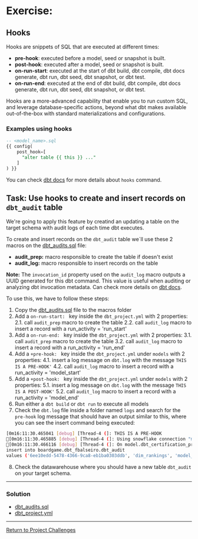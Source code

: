 # Exercise:

## Hooks
Hooks are snippets of SQL that are executed at different times:

- **pre-hook**: executed before a model, seed or snapshot is built.
- **post-hook**: executed after a model, seed or snapshot is built.
- **on-run-start**: executed at the start of dbt build, dbt compile, dbt docs generate, dbt run, dbt seed, dbt snapshot, or dbt test.
- **on-run-end**: executed at the end of dbt build, dbt compile, dbt docs generate, dbt run, dbt seed, dbt snapshot, or dbt test.

Hooks are a more-advanced capability that enable you to run custom SQL, and leverage database-specific actions, beyond what dbt makes available out-of-the-box with standard materializations and configurations.

### Examples using hooks

```sql
-- <model_name>.sql
{{ config(
    post_hook=[
      "alter table {{ this }} ..."
    ]
) }}
```

You can check [dbt docs](https://docs.getdbt.com/docs/build/hooks-operations#about-hooks) for more details about `hooks` command.

## Task: Use hooks to create and insert records on `dbt_audit` table

We're going to apply this feature by creatind an updating a table on the target schema with audit logs of each time dbt executes.

To create and insert records on the `dbt_audit` table we´ll use these 2 macros on the [dbt_audits.sql](dbt_audits.sql) file:
 - **audit_prep:** macro responsible to create the table if doesn't exist
 - **audit_log:** macro responsible to insert records on the table

 **Note:** The `invocation_id` property used on the `audit_log` macro outputs a UUID generated for this dbt command. This value is useful when auditing or analyzing dbt invocation metadata. Can check more details on [dbt docs](https://docs.getdbt.com/reference/dbt-jinja-functions/invocation_id).

To use this, we have to follow these steps:
1. Copy the [dbt_audits.sql](dbt_audits.sql) file to the macros folder
2. Add a `on-run-start: ` key inside the `dbt_project.yml` with 2 properties:
  2.1. call `audit_prep` macro to create the table
  2.2. call `audit_log` macro to insert a record with a run_activity = 'run_start'
3. Add a `on-run-end: ` key inside the `dbt_project.yml` with 2 properties:
  3.1. call `audit_prep` macro to create the table
  3.2. call `audit_log` macro to insert a record with a run_activity = 'run_end'
4. Add a `+pre-hook: ` key inside the `dbt_project.yml` under `models` with 2 properties:
  4.1. insert a log message on `dbt.log` with the message `THIS IS A PRE-HOOK'`
  4.2. call `audit_log` macro to insert a record with a run_activity = 'model_start'
5. Add a `+post-hook: ` key inside the `dbt_project.yml` under `models` with 2 properties:
  5.1. insert a log message on `dbt.log` with the message `THIS IS A POST-HOOK'`
  5.2. call `audit_log` macro to insert a record with a run_activity = 'model_end'
6. Run either a `dbt build` or `dbt run` to execute all models
7. Check the `dbt.log` file inside a folder named `logs` and search for the `pre-hook` log message that should have an output similar to this, where you can see the insert command being executed:

```bash
[0m16:11:30.465041 [debug] [Thread-4 (]: THIS IS A PRE-HOOK
[0m16:11:30.465885 [debug] [Thread-4 (]: Using snowflake connection "model.dbt_certification_project.dim_rankings"
[0m16:11:30.466116 [debug] [Thread-4 (]: On model.dbt_certification_project.dim_rankings: /* {"app": "dbt", "dbt_version": "1.7.4", "profile_name": "boardgame_project", "target_name": "dev", "node_id": "model.dbt_certification_project.dim_rankings"} */
insert into boardgame.dbt_fbalseiro.dbt_audit 
values ('6ee10edd-5478-4366-9ca8-eb1ba0303ddb', 'dim_rankings', 'model_start', current_timestamp());
```

8. Check the datawarehouse where you should have a new table `dbt_audit` on your target schema.

---

### Solution

- [dbt_audits.sql](dbt_audits.sql)
- [dbt_project.yml](dbt_project.yml)

---

[Return to Project Challenges](../../../README.md#9-project-challenges)